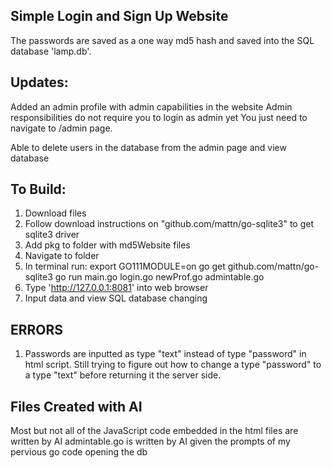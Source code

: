 Simple Login and Sign Up Website
-

The passwords are saved as a one way md5 hash and saved into the SQL database 'lamp.db'.

Updates:
-
  Added an admin profile with admin capabilities in the website
  Admin responsibilities do not require you to login as admin yet
  You just need to navigate to /admin page.

  Able to delete users in the database from the admin page and view database

To Build:
-
  1. Download files
  2. Follow download instructions on "github.com/mattn/go-sqlite3" to get sqlite3 driver
  3. Add pkg to folder with md5Website files
  4. Navigate to folder
  5. In terminal run:
      export GO111MODULE=on
      go get github.com/mattn/go-sqlite3
      go run main.go login.go newProf.go admintable.go
  6. Type 'http://127.0.0.1:8081' into web browser
  7. Input data and view SQL database changing

ERRORS
-
  1. Passwords are inputted as type "text" instead of type "password" in html script. Still trying to figure out how to
  change a type "password" to a type "text" before returning it the server side.

Files Created with AI
-
  Most but not all of the JavaScript code embedded in the html files are written by AI
  admintable.go is written by AI given the prompts of my pervious go code opening the db
  
